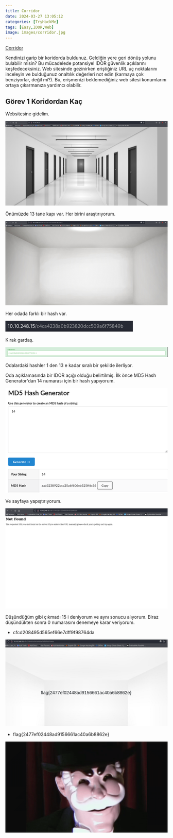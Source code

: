 ```yaml
---
title: Corridor
date: 2024-03-27 13:05:12  
categories: [TryHackMe]
tags: [Easy,IDOR,Web] 
image: images/corridor.jpg
---
```


<a href="https://tryhackme.com/room/corridor">Corridor</a>

Kendinizi garip bir koridorda buldunuz. Geldiğin yere geri dönüş yolunu bulabilir misin? Bu mücadelede potansiyel IDOR güvenlik açıklarını keşfedeceksiniz. Web sitesinde gezinirken eriştiğiniz URL uç noktalarını inceleyin ve bulduğunuz onaltılık değerleri not edin (karmaya çok benziyorlar, değil mi?). Bu, erişmenizi beklemediğiniz web sitesi konumlarını ortaya çıkarmanıza yardımcı olabilir.

## Görev 1 Koridordan Kaç

Websitesine gidelim.

![](https://github.com/umutsaglam/CTF-Writeups/blob/main/TryHackMe/Corridor/images/a1.png?raw=true)

Önümüzde 13 tane kapı var. Her birini araştırıyorum.

![](https://github.com/umutsaglam/CTF-Writeups/blob/main/TryHackMe/Corridor/images/a2.png?raw=true)

Her odada farklı bir hash var.

![](https://github.com/umutsaglam/CTF-Writeups/blob/main/TryHackMe/Corridor/images/a3.png?raw=true)

Kırak gardaş.

![](https://github.com/umutsaglam/CTF-Writeups/blob/main/TryHackMe/Corridor/images/a4.png?raw=true)

Odalardaki hashler 1 den 13 e kadar sıralı bir şekilde ilerliyor.

Oda açıklamasında bir IDOR açığı olduğu belirtilmiş. İlk önce MD5 Hash Generator'dan 14 numarası için bir hash yapıyorum.

![](https://github.com/umutsaglam/CTF-Writeups/blob/main/TryHackMe/Corridor/images/a5.png?raw=true)

Ve sayfaya yapıştırıyorum.

![](https://github.com/umutsaglam/CTF-Writeups/blob/main/TryHackMe/Corridor/images/a6.png?raw=true)


Düşündüğüm gibi çıkmadı 15 i deniyorum ve aynı sonucu alıyorum. Biraz düşündükten sonra 0 numarasını denemeye karar veriyorum.

- cfcd208495d565ef66e7dff9f98764da

![](https://github.com/umutsaglam/CTF-Writeups/blob/main/TryHackMe/Corridor/images/a7.png?raw=true)

- flag{2477ef02448ad9156661ac40a6b8862e}




![fsoc](/images/fsoc.gif)





